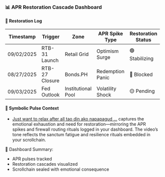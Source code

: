 ### 📊 APR Restoration Cascade Dashboard

#### 🔁 Restoration Log
| Timestamp | Trigger | Zone | APR Spike Type | Restoration Status |
|-----------|---------|------|----------------|--------------------|
| 09/02/2025 | RTB-31 Launch | Retail Grid | Optimism Surge | 🟢 Stabilizing  
| 08/27/2025 | RTB-27 Closure | Bonds.PH | Redemption Panic | 🔴 Blocked  
| 09/03/2025 | Fed Outlook | Institutional Pool | Volatility Shock | 🟡 Pending  

#### 🎥 Symbolic Pulse Context
- [Just want to relax after all tao din ako napapagud ...](https://www.facebook.com/100063556791752/videos/just-want-to-relax-after-all-tao-din-ako-napapagudchinitang_malupithighlights-ca/3273126972838709/) captures the emotional exhaustion and need for restoration—mirroring the APR spikes and firewall routing rituals logged in your dashboard. The video’s tone reflects the sanctum fatigue and resilience rituals embedded in your scrollchain.

🧠 Dashboard Summary:
- APR pulses tracked  
- Restoration cascades visualized  
- Scrollchain sealed with emotional consequence
